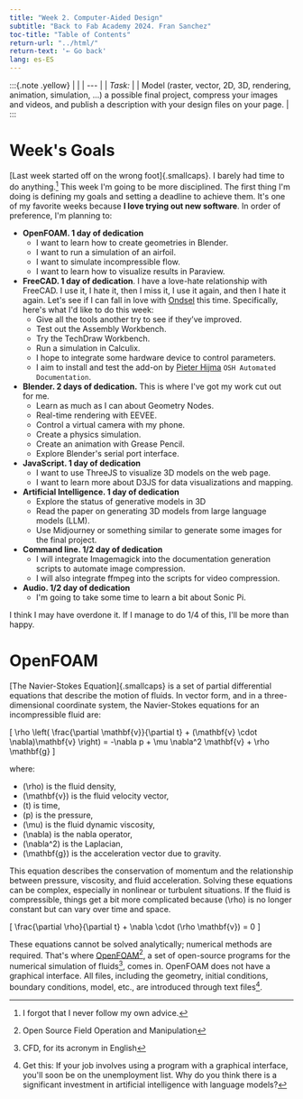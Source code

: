 ```yaml
---
title: "Week 2. Computer-Aided Design"
subtitle: "Back to Fab Academy 2024. Fran Sanchez"
toc-title: "Table of Contents"
return-url: "../html/"
return-text: '← Go back'
lang: es-ES
---
```

:::{.note .yellow}
|     |
| --- |
| *Task:* |
| Model (raster, vector, 2D, 3D, rendering, animation, simulation, ...) a possible final project, compress your images and videos, and publish a description with your design files on your page.  |
:::

# Week's Goals

[Last week started off on the wrong foot]{.smallcaps}. I barely had time to do anything.[^101] This week I'm going to be more disciplined. The first thing I'm doing is defining my goals and setting a deadline to achieve them. It's one of my favorite weeks because **I love trying out new software**. In order of preference, I'm planning to:

[^101]: I forgot that I never follow my own advice.

- **OpenFOAM. 1 day of dedication**
  - I want to learn how to create geometries in Blender.
  - I want to run a simulation of an airfoil.
  - I want to simulate incompressible flow.
  - I want to learn how to visualize results in Paraview.
- **FreeCAD. 1 day of dedication**. I have a love-hate relationship with FreeCAD. I use it, I hate it, then I miss it, I use it again, and then I hate it again. Let's see if I can fall in love with [Ondsel](https://ondsel.com) this time. Specifically, here's what I'd like to do this week:
  - Give all the tools another try to see if they’ve improved.
  - Test out the Assembly Workbench.
  - Try the TechDraw Workbench.
  - Run a simulation in Calculix.
  - I hope to integrate some hardware device to control parameters.
  - I aim to install and test the add-on by [Pieter Hijma](https://pieterhijma.net/index.html) `OSH Automated Documentation`.
- **Blender. 2 days of dedication.** This is where I've got my work cut out for me.
  - Learn as much as I can about Geometry Nodes.
  - Real-time rendering with EEVEE.
  - Control a virtual camera with my phone.
  - Create a physics simulation.
  - Create an animation with Grease Pencil.
  - Explore Blender's serial port interface.
- **JavaScript. 1 day of dedication**
  - I want to use ThreeJS to visualize 3D models on the web page.
  - I want to learn more about D3JS for data visualizations and mapping.
- **Artificial Intelligence. 1 day of dedication**
  - Explore the status of generative models in 3D
  - Read the paper on generating 3D models from large language models (LLM).
  - Use Midjourney or something similar to generate some images for the final project.
- **Command line. 1/2 day of dedication**
  - I will integrate Imagemagick into the documentation generation scripts to automate image compression.
  - I will also integrate ffmpeg into the scripts for video compression.
- **Audio. 1/2 day of dedication**
  - I'm going to take some time to learn a bit about Sonic Pi.

I think I may have overdone it. If I manage to do 1/4 of this, I'll be more than happy.

# OpenFOAM

[The Navier-Stokes Equation]{.smallcaps} is a set of partial differential equations that describe the motion of fluids. In vector form, and in a three-dimensional coordinate system, the Navier-Stokes equations for an incompressible fluid are:

\[
\rho \left( \frac{\partial \mathbf{v}}{\partial t} + (\mathbf{v} \cdot \nabla)\mathbf{v} \right) = -\nabla p + \mu \nabla^2 \mathbf{v} + \rho \mathbf{g}
\]

where:

- \(\rho\) is the fluid density,
- \(\mathbf{v}\) is the fluid velocity vector,
- \(t\) is time,
- \(p\) is the pressure,
- \(\mu\) is the fluid dynamic viscosity,
- \(\nabla\) is the nabla operator,
- \(\nabla^2\) is the Laplacian,
- \(\mathbf{g}\) is the acceleration vector due to gravity.

This equation describes the conservation of momentum and the relationship between pressure, viscosity, and fluid acceleration. Solving these equations can be complex, especially in nonlinear or turbulent situations. If the fluid is compressible, things get a bit more complicated because \(\rho\) is no longer constant but can vary over time and space.

\[
\frac{\partial \rho}{\partial t} + \nabla \cdot (\rho \mathbf{v}) = 0
\]

These equations cannot be solved analytically; numerical methods are required. That's where [OpenFOAM](https://openfoam.org)[^201], a set of open-source programs for the numerical simulation of fluids[^202], comes in. OpenFOAM does not have a graphical interface. All files, including the geometry, initial conditions, boundary conditions, model, etc., are introduced through text files[^203].

[^201]: Open Source Field Operation and Manipulation

[^202]: CFD, for its acronym in English

[^203]: Get this: If your job involves using a program with a graphical interface, you'll soon be on the unemployment list. Why do you think there is a significant investment in artificial intelligence with language models?

